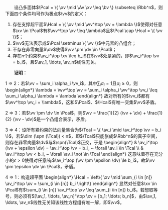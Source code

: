 　　设凸多面体$\Pcal = \{ \xv \mid \Av \xv \leq \bv \} \subseteq \Rbb^n$，则下面四个条件均可作为极点$\vv$的定义：
1. 存在支撑超平面$\Hcal = \{ \xv \mid \wv^\top \xv = \lambda \}$使得对任意$\xv \in \Pcal$有$\wv^\top \xv \leq \lambda$且$\Pcal \cap \Hcal = \{ \vv \}$；
2. $\vv$无法表示成$\Pcal \setminus \{ \vv \}$中元素的凸组合；
3. 不存在非零向量$\dv$使得$\vv \pm \dv \in \Pcal$；
4. 存在$n$个约束$\av_i^\top \xv \leq b_i$在$\vv$处是紧的，即$\av_i^\top \vv = b_i$，且$\av_1, \ldots, \av_n$线性无关。

　　**证明**：

1 $\Rightarrow$ 2：若$\vv = \sum_i \alpha_i \vv_i$，其中$\sum_i \alpha_i = 1$且$\alpha_i \ge 0$，则
\begin{align\*}
    \lambda = \wv^\top \vv = \sum\_i \alpha\_i \wv^\top \vv\_i \leq \sum\_i \alpha\_i \lambda = \lambda
\end{align\*}
故对所有的$\vv_i$都有$\wv^\top \vv_i = \lambda$，这和$\Pcal$、$\Hcal$有唯一交集$\vv$矛盾。

2 $\Rightarrow$ 3：若$\vv \pm \dv \in \Pcal$，则$\vv = \frac{1}{2} (\vv + \dv) + \frac{1}{2} (\vv - \dv)$是一个凸组合表示，矛盾。

3 $\Rightarrow$ 4：设所有紧约束的法向量集合为$\Tcal = \{ \av_i \mid \av_i^\top \vv = b_i \}$，若$\dim (\spn (\Tcal)) < n$，即$\Tcal$只能张成$\Rbb^n$的真子空间，则存在非零向量$\dv$与$\spn(\Tcal)$正交，于是
\begin{align\*}
     & \av\_i^\top (\vv + \epsilon \dv) = \av\_i^\top \vv = b\_i, ~ \forall \av\_i \in \Tcal \\\\
     & \av\_i^\top \vv < b\_i, ~ \forall \av\_i \not \in \Tcal
\end{align\*}
这意味着存在充分小的$\epsilon > 0$使得对任意$i$有$\av_i^\top (\vv \pm \epsilon \dv) \le b_i$，故$\vv \pm \epsilon \dv \in \Pcal$，矛盾。

4 $\Rightarrow$ 1：构造超平面
\begin{align\*}
    \Hcal = \left\\{ \xv \mid \sum\_{i \in [n]} \av\_i^\top \xv = \sum\_{i \in [n]} b\_i \right\\}
\end{align\*}
显然对任意$\xv \in \Pcal$有$\sum_{i \in [n]} \av_i^\top \xv \leq \sum_{i \in [n]} b_i$。若想取等号，则必须有$[\av_1, \ldots, \av_n]^\top \xv = [b_1; \ldots; b_n]$，由$\av_1, \ldots, \av_n$线性无关知该线性方程组有唯一解，即$\vv$。

　　